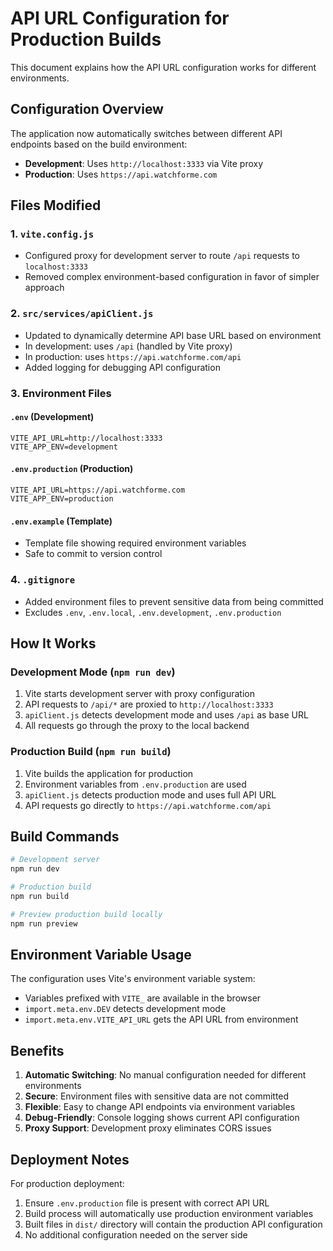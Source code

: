 # API URL Configuration for Production Builds

This document explains how the API URL configuration works for different environments.

## Configuration Overview

The application now automatically switches between different API endpoints based on the build environment:

- **Development**: Uses `http://localhost:3333` via Vite proxy
- **Production**: Uses `https://api.watchforme.com`

## Files Modified

### 1. `vite.config.js`

- Configured proxy for development server to route `/api` requests to `localhost:3333`
- Removed complex environment-based configuration in favor of simpler approach

### 2. `src/services/apiClient.js`

- Updated to dynamically determine API base URL based on environment
- In development: uses `/api` (handled by Vite proxy)
- In production: uses `https://api.watchforme.com/api`
- Added logging for debugging API configuration

### 3. Environment Files

#### `.env` (Development)

```env
VITE_API_URL=http://localhost:3333
VITE_APP_ENV=development
```

#### `.env.production` (Production)

```env
VITE_API_URL=https://api.watchforme.com
VITE_APP_ENV=production
```

#### `.env.example` (Template)

- Template file showing required environment variables
- Safe to commit to version control

### 4. `.gitignore`

- Added environment files to prevent sensitive data from being committed
- Excludes `.env`, `.env.local`, `.env.development`, `.env.production`

## How It Works

### Development Mode (`npm run dev`)

1. Vite starts development server with proxy configuration
2. API requests to `/api/*` are proxied to `http://localhost:3333`
3. `apiClient.js` detects development mode and uses `/api` as base URL
4. All requests go through the proxy to the local backend

### Production Build (`npm run build`)

1. Vite builds the application for production
2. Environment variables from `.env.production` are used
3. `apiClient.js` detects production mode and uses full API URL
4. API requests go directly to `https://api.watchforme.com/api`

## Build Commands

```bash
# Development server
npm run dev

# Production build
npm run build

# Preview production build locally
npm run preview
```

## Environment Variable Usage

The configuration uses Vite's environment variable system:

- Variables prefixed with `VITE_` are available in the browser
- `import.meta.env.DEV` detects development mode
- `import.meta.env.VITE_API_URL` gets the API URL from environment

## Benefits

1. **Automatic Switching**: No manual configuration needed for different environments
2. **Secure**: Environment files with sensitive data are not committed
3. **Flexible**: Easy to change API endpoints via environment variables
4. **Debug-Friendly**: Console logging shows current API configuration
5. **Proxy Support**: Development proxy eliminates CORS issues

## Deployment Notes

For production deployment:

1. Ensure `.env.production` file is present with correct API URL
2. Build process will automatically use production environment variables
3. Built files in `dist/` directory will contain the production API configuration
4. No additional configuration needed on the server side
